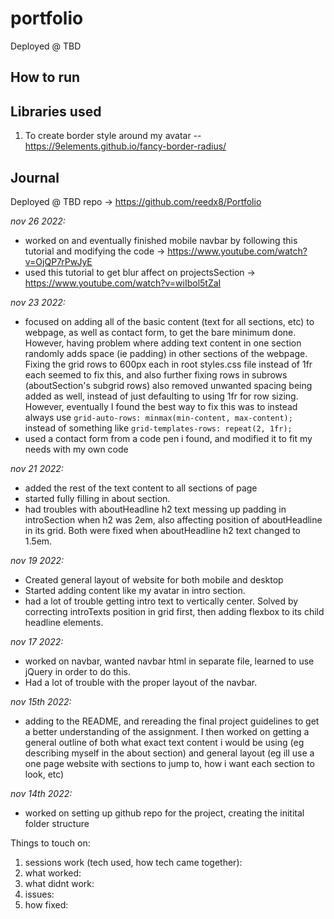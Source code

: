 # portfolio

Deployed @ TBD

## How to run

## Libraries used

1. To create border style around my avatar -- https://9elements.github.io/fancy-border-radius/

## Journal

Deployed @ TBD
repo -> https://github.com/reedx8/Portfolio

_nov 26 2022:_
- worked on and eventually finished mobile navbar by following this tutorial and modifying the code -> https://www.youtube.com/watch?v=OjQP7rPwJyE
- used this tutorial to get blur affect on projectsSection -> https://www.youtube.com/watch?v=wiIbol5tZaI

_nov 23 2022:_
- focused on adding all of the basic content (text for all sections, etc) to webpage, as well as contact form, to get the bare minimum done. However, having problem where adding text content in one section randomly adds space (ie padding) in other sections of the webpage. Fixing the grid rows to 600px each in root styles.css file instead of 1fr each seemed to fix this, and also further fixing rows in subrows (aboutSection's subgrid rows) also removed unwanted spacing being added as well, instead of just defaulting to using 1fr for row sizing. However, eventually I found the best way to fix this was to instead always use `grid-auto-rows: minmax(min-content, max-content);` instead of something like `grid-templates-rows: repeat(2, 1fr);`
- used a contact form from a code pen i found, and modified it to fit my needs with my own code

_nov 21 2022:_
- added the rest of the text content to all sections of page
- started fully filling in about section.
- had troubles with aboutHeadline h2 text messing up padding in introSection when h2 was 2em, also affecting position of aboutHeadline in its grid. Both were fixed when aboutHeadline h2 text changed to 1.5em.

_nov 19 2022:_

- Created general layout of website for both mobile and desktop
- Started adding content like my avatar in intro section.
- had a lot of trouble getting intro text to vertically center. Solved by correcting introTexts position in grid first, then adding flexbox to its child headline elements.

_nov 17 2022:_

- worked on navbar, wanted navbar html in separate file, learned to use jQuery in order to do this.
- Had a lot of trouble with the proper layout of the navbar.

_nov 15th 2022:_

- adding to the README, and rereading the final project guidelines to get a better understanding of the assignment. I then worked on getting a general outline of both what exact text content i would be using (eg describing myself in the about section) and general layout (eg ill use a one page website with sections to jump to, how i want each section to look, etc)

_nov 14th 2022:_

- worked on setting up github repo for the project, creating the initital folder structure

Things to touch on:

1. sessions work (tech used, how tech came together):
2. what worked:
3. what didnt work:
4. issues:
5. how fixed:

